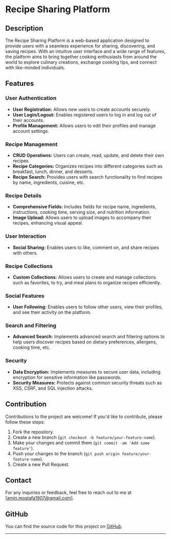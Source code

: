 
# Recipe Sharing Platform

## Description

The Recipe Sharing Platform is a web-based application designed to provide users with a seamless experience for sharing, discovering, and saving recipes. With an intuitive user interface and a wide range of features, the platform aims to bring together cooking enthusiasts from around the world to explore culinary creations, exchange cooking tips, and connect with like-minded individuals.

## Features

### User Authentication
- **User Registration:** Allows new users to create accounts securely.
- **User Login/Logout:** Enables registered users to log in and log out of their accounts.
- **Profile Management:** Allows users to edit their profiles and manage account settings.

### Recipe Management
- **CRUD Operations:** Users can create, read, update, and delete their own recipes.
- **Recipe Categories:** Organizes recipes into different categories such as breakfast, lunch, dinner, and desserts.
- **Recipe Search:** Provides users with search functionality to find recipes by name, ingredients, cuisine, etc.

### Recipe Details
- **Comprehensive Fields:** Includes fields for recipe name, ingredients, instructions, cooking time, serving size, and nutrition information.
- **Image Upload:** Allows users to upload images to accompany their recipes, enhancing visual appeal.

### User Interaction
- **Social Sharing:** Enables users to like, comment on, and share recipes with others.


### Recipe Collections
- **Custom Collections:** Allows users to create and manage collections such as favorites, to try, and meal plans to organize recipes efficiently.

### Social Features
- **User Following:** Enables users to follow other users, view their profiles, and see their activity on the platform.

### Search and Filtering
- **Advanced Search:** Implements advanced search and filtering options to help users discover recipes based on dietary preferences, allergens, cooking time, etc.

### Security
- **Data Encryption:** Implements measures to secure user data, including encryption for sensitive information like passwords.
- **Security Measures:** Protects against common security threats such as XSS, CSRF, and SQL injection attacks.



## Contribution
Contributions to the project are welcome! If you'd like to contribute, please follow these steps:
1. Fork the repository.
2. Create a new branch (`git checkout -b feature/your-feature-name`).
3. Make your changes and commit them (`git commit -am 'Add some feature'`).
4. Push your changes to the branch (`git push origin feature/your-feature-name`).
5. Create a new Pull Request.

## Contact
For any inquiries or feedback, feel free to reach out to me at [amin.mostafa1907@gmail.com].

## GitHub
You can find the source code for this project on [GitHub](https://github.com/AMIN1907/-Recipe-Sharing-Platform).

---


